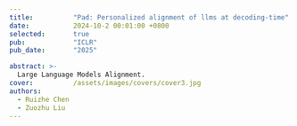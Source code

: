 ```yaml
---
title:          "Pad: Personalized alignment of llms at decoding-time"
date:           2024-10-2 00:01:00 +0800
selected:       true
pub:            "ICLR"
pub_date:       "2025"

abstract: >-
  Large Language Models Alignment.
cover:          /assets/images/covers/cover3.jpg
authors:
  - Ruizhe Chen
  - Zuozhu Liu
---
```


